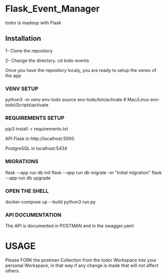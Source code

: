 # Flask_Event_Manager

todor is madeup with Flask

## Installation

1- Clone the repository

2- Change the directory.
cd todo-events

Once you have the repository localy, you are ready to setup the venev of  the app

### VENV SETUP
python3 -m venv env-todo
source env-todo/bin/activate   # Mac/Linux
env-todo\Scripts\activate 

### REQUIREMENTS SETUP
pip3 install -r requirements.txt

API Flask in http://localhost:5000

PostgreSQL in localhost:5434

### MIGRATIONS
flask --app run db init
flask --app run db migrate -m "Initial migration"
flask --app run db upgrade

### OPEN THE SHELL
docker-compose up --build
python3 run.py


### API DOCUMENTATION
The API is documented in POSTMAN and in the swagger.yaml

# USAGE

Please FORK the postman Collection from the todor Workspace into your personal Workspace, in that way if any change is made that will not affect others.
